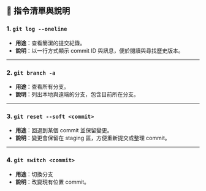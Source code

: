 ## 📌 指令清單與說明

### 1. `git log --oneline`
- **用途**：查看簡潔的提交紀錄。
- **說明**：以一行方式顯示 commit ID 與訊息，便於閱讀與尋找歷史版本。

---

### 2. `git branch -a`
- **用途**：查看所有分支。
- **說明**：列出本地與遠端的分支，包含目前所在分支。
---
### 3. `git reset --soft <commit>`
- **用途**：回退到某個 commit 並保留變更。
- **說明**：變更會保留在 staging 區，方便重新提交或整理 commit。
---
### 4. `git switch <commit>`
- **用途**：切換分支
- **說明**：改變現有位置 commit。


